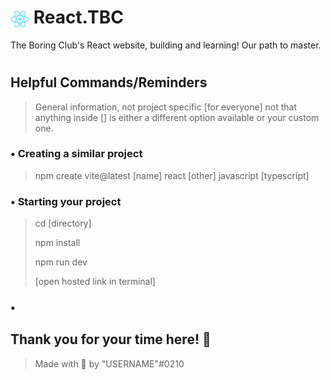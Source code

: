 # <img align="center" alt="React" width="30px" src="https://github.com/leuconxyz/leucon/blob/main/Icons/react.png?raw=true" /> React.TBC
 The Boring Club's React website, building and learning! Our path to master.

#

## Helpful Commands/Reminders 
> General information, not project specific [for everyone]
> not that anything inside [] is either a different option available or your custom one.

### • Creating a similar project
> npm create vite@latest
> [name]
> react [other]
> javascript [typescript]

### • Starting your project
> cd [directory]
> 
> npm install
> 
> npm run dev
> 
> [open hosted link in terminal]

### • 
>

## Thank you for your time here! 🤍
> Made with 🤍 by "USERNAME"#0210
